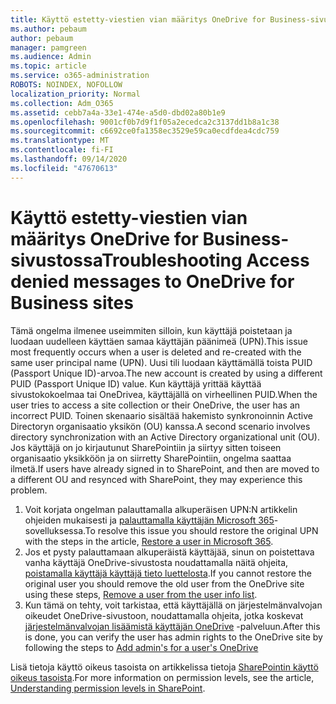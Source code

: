 ```yaml
---
title: Käyttö estetty-viestien vian määritys OneDrive for Business-sivustossa
ms.author: pebaum
author: pebaum
manager: pamgreen
ms.audience: Admin
ms.topic: article
ms.service: o365-administration
ROBOTS: NOINDEX, NOFOLLOW
localization_priority: Normal
ms.collection: Adm_O365
ms.assetid: cebb7a4a-33e1-474e-a5d0-dbd02a80b1e9
ms.openlocfilehash: 9001cf0b7d9f1f05a2ecedca2c3137dd1b8a1c38
ms.sourcegitcommit: c6692ce0fa1358ec3529e59ca0ecdfdea4cdc759
ms.translationtype: MT
ms.contentlocale: fi-FI
ms.lasthandoff: 09/14/2020
ms.locfileid: "47670613"
---
```

# <a name="troubleshooting-access-denied-messages-to-onedrive-for-business-sites"></a><span data-ttu-id="2b12a-102">Käyttö estetty-viestien vian määritys OneDrive for Business-sivustossa</span><span class="sxs-lookup"><span data-stu-id="2b12a-102">Troubleshooting Access denied messages to OneDrive for Business sites</span></span>

<span data-ttu-id="2b12a-103">Tämä ongelma ilmenee useimmiten silloin, kun käyttäjä poistetaan ja luodaan uudelleen käyttäen samaa käyttäjän päänimeä (UPN).</span><span class="sxs-lookup"><span data-stu-id="2b12a-103">This issue most frequently occurs when a user is deleted and re-created with the same user principal name (UPN).</span></span> <span data-ttu-id="2b12a-104">Uusi tili luodaan käyttämällä toista PUID (Passport Unique ID)-arvoa.</span><span class="sxs-lookup"><span data-stu-id="2b12a-104">The new account is created by using a different PUID (Passport Unique ID) value.</span></span> <span data-ttu-id="2b12a-105">Kun käyttäjä yrittää käyttää sivustokokoelmaa tai OneDrivea, käyttäjällä on virheellinen PUID.</span><span class="sxs-lookup"><span data-stu-id="2b12a-105">When the user tries to access a site collection or their OneDrive, the user has an incorrect PUID.</span></span> <span data-ttu-id="2b12a-106">Toinen skenaario sisältää hakemisto synkronoinnin Active Directoryn organisaatio yksikön (OU) kanssa.</span><span class="sxs-lookup"><span data-stu-id="2b12a-106">A second scenario involves directory synchronization with an Active Directory organizational unit (OU).</span></span> <span data-ttu-id="2b12a-107">Jos käyttäjä on jo kirjautunut SharePointiin ja siirtyy sitten toiseen organisaatio yksikköön ja on siirretty SharePointiin, ongelma saattaa ilmetä.</span><span class="sxs-lookup"><span data-stu-id="2b12a-107">If users have already signed in to SharePoint, and then are moved to a different OU and resynced with SharePoint, they may experience this problem.</span></span>

1. <span data-ttu-id="2b12a-108">Voit korjata ongelman palauttamalla alkuperäisen UPN:N artikkelin ohjeiden mukaisesti ja [palauttamalla käyttäjän Microsoft 365](https://docs.microsoft.com/microsoft-365/admin/add-users/restore-user)-sovelluksessa.</span><span class="sxs-lookup"><span data-stu-id="2b12a-108">To resolve this issue you should restore the original UPN with the steps in the article, [Restore a user in Microsoft 365](https://docs.microsoft.com/microsoft-365/admin/add-users/restore-user).</span></span>
2. <span data-ttu-id="2b12a-109">Jos et pysty palauttamaan alkuperäistä käyttäjää, sinun on poistettava vanha käyttäjä OneDrive-sivustosta noudattamalla näitä ohjeita, [poistamalla käyttäjä käyttäjä tieto luettelosta]().</span><span class="sxs-lookup"><span data-stu-id="2b12a-109">If you cannot restore the original user you should remove the old user from the OneDrive site using these steps, [Remove a user from the user info list]().</span></span> 
3. <span data-ttu-id="2b12a-110">Kun tämä on tehty, voit tarkistaa, että käyttäjällä on järjestelmänvalvojan oikeudet OneDrive-sivustoon, noudattamalla ohjeita, jotka koskevat [järjestelmänvalvojan lisäämistä käyttäjän OneDrive](https://docs.microsoft.com/sharepoint/manage-user-profiles) -palveluun.</span><span class="sxs-lookup"><span data-stu-id="2b12a-110">After this is done, you can verify the user has admin rights to the OneDrive site by following the steps to [Add admin's for a user's OneDrive](https://docs.microsoft.com/sharepoint/manage-user-profiles)</span></span>

<span data-ttu-id="2b12a-111">Lisä tietoja käyttö oikeus tasoista on artikkelissa tietoja [SharePointin käyttö oikeus tasoista](https://docs.microsoft.com/sharepoint/understanding-permission-levels).</span><span class="sxs-lookup"><span data-stu-id="2b12a-111">For more information on permission levels, see the article, [Understanding permission levels in SharePoint](https://docs.microsoft.com/sharepoint/understanding-permission-levels).</span></span>

